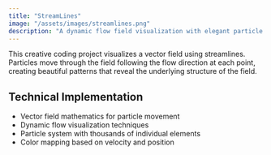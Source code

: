 ```yaml
---
title: "StreamLines"
image: "/assets/images/streamlines.png"
description: "A dynamic flow field visualization with elegant particle movements."
---
```


This creative coding project visualizes a vector field using streamlines. Particles move through the field following the flow direction at each point, creating beautiful patterns that reveal the underlying structure of the field.

## Technical Implementation

- Vector field mathematics for particle movement
- Dynamic flow visualization techniques
- Particle system with thousands of individual elements
- Color mapping based on velocity and position 